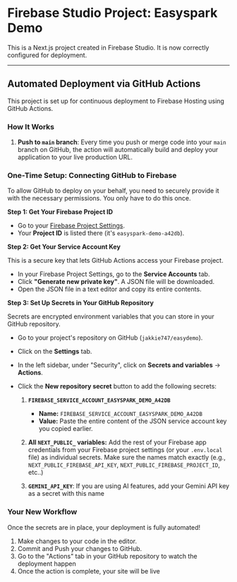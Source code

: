 # Firebase Studio Project: Easyspark Demo

This is a Next.js project created in Firebase Studio. It is now correctly configured for deployment.

----

## Automated Deployment via GitHub Actions

This project is set up for continuous deployment to Firebase Hosting using GitHub Actions.

### How It Works

1.  **Push to `main` branch**: Every time you push or merge code into your `main` branch on GitHub, the action will automatically build and deploy your application to your live production URL.

### One-Time Setup: Connecting GitHub to Firebase

To allow GitHub to deploy on your behalf, you need to securely provide it with the necessary permissions. You only have to do this once.

**Step 1: Get Your Firebase Project ID**

*   Go to your [Firebase Project Settings](https://console.firebase.google.com/project/easyspark-demo-a42db/settings/general).
*   Your **Project ID** is listed there (it's `easyspark-demo-a42db`).

**Step 2: Get Your Service Account Key**

This is a secure key that lets GitHub Actions access your Firebase project.
*   In your Firebase Project Settings, go to the **Service Accounts** tab.
*   Click **"Generate new private key"**. A JSON file will be downloaded.
*   Open the JSON file in a text editor and copy its entire contents.

**Step 3: Set Up Secrets in Your GitHub Repository**

Secrets are encrypted environment variables that you can store in your GitHub repository.

*   Go to your project's repository on GitHub (`jakkie747/easydemo`).
*   Click on the **Settings** tab.
*   In the left sidebar, under "Security", click on **Secrets and variables** -> **Actions**.
*   Click the **New repository secret** button to add the following secrets:

    1.  **`FIREBASE_SERVICE_ACCOUNT_EASYSPARK_DEMO_A42DB`**
        *   **Name:** `FIREBASE_SERVICE_ACCOUNT_EASYSPARK_DEMO_A42DB`
        *   **Value:** Paste the entire content of the JSON service account key you copied earlier.

    2.  **All `NEXT_PUBLIC_` variables:** Add the rest of your Firebase app credentials from your Firebase project settings (or your `.env.local` file) as individual secrets. Make sure the names match exactly (e.g., `NEXT_PUBLIC_FIREBASE_API_KEY`, `NEXT_PUBLIC_FIREBASE_PROJECT_ID`, etc..)
    
    3.  **`GEMINI_API_KEY`**: If you are using AI features, add your Gemini API key as a secret with this name

### Your New Workflow #

Once the secrets are in place, your deployment is fully automated!

1.  Make changes to your code in the editor.
2.  Commit and Push your changes to GitHub.
3.  Go to the "Actions" tab in your GitHub repository to watch the deployment happen
4.  Once the action is complete, your site will be live
